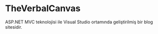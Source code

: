 # TheVerbalCanvas
ASP.NET MVC teknolojisi ile Visual Studio ortamında geliştirilmiş bir blog sitesidir.
